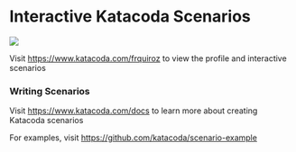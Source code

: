 # Interactive Katacoda Scenarios

[![](http://shields.katacoda.com/katacoda/frquiroz/count.svg)](https://www.katacoda.com/frquiroz "Get your profile on Katacoda.com")

Visit https://www.katacoda.com/frquiroz to view the profile and interactive scenarios

### Writing Scenarios
Visit https://www.katacoda.com/docs to learn more about creating Katacoda scenarios

For examples, visit https://github.com/katacoda/scenario-example
